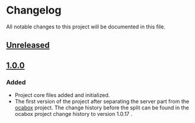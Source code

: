 # Changelog
All notable changes to this project will be documented in this file.

## [Unreleased]


## [1.0.0]
### Added
- Project core files added and initialized.
- The first version of the project after separating the server part from the [ocabox](https://github.com/araucaria-project/ocabox) project. 
The change history before the split can be found in the ocabox project change history to version 1.0.17 .



[Unreleased]: https://github.com/araucaria-project/ocabox-common

[1.0.0]: https://github.com/araucaria-project/ocabox-common